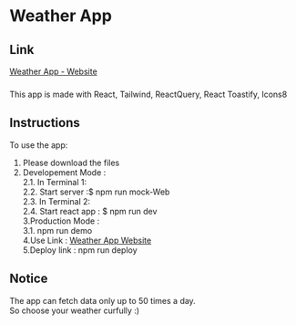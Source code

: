 # Weather App

## Link
[Weather App -  Website](https://yarden-weather-app.netlify.app)
### 
This app is made with React, Tailwind, ReactQuery, React Toastify, Icons8

## Instructions
To use the app: <br/>
1. Please download the files<br/>
2. Developement Mode :<br/>
2.1. In Terminal 1:<br/>
2.2. Start server :$ npm run mock-Web <br/>
2.3. In Terminal 2:<br/>
2.4. Start react app : $ npm run dev <br/>
3.Production Mode : <br/>
3.1. npm run demo <br/>
4.Use Link :  [Weather App Website](https://yarden-weather-app.netlify.app)<br/>
5.Deploy link : npm run deploy

## Notice 
The app can fetch data only up to 50 times a day.<br/>
So choose your weather curfully :)<br/>

